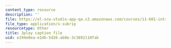 ```yaml
---
content_type: resource
description: ''
file: https://ol-ocw-studio-app-qa.s3.amazonaws.com/courses/11-601-introduction-to-environmental-policy-and-planning-fall-2016/e294e0eae1db5d26ab8e3c3892110fab_U_sZrNjbj1I.vtt
file_type: application/x-subrip
resourcetype: Other
title: 3play caption file
uid: e294e0ea-e1db-5d26-ab8e-3c3892110fab
---
```

